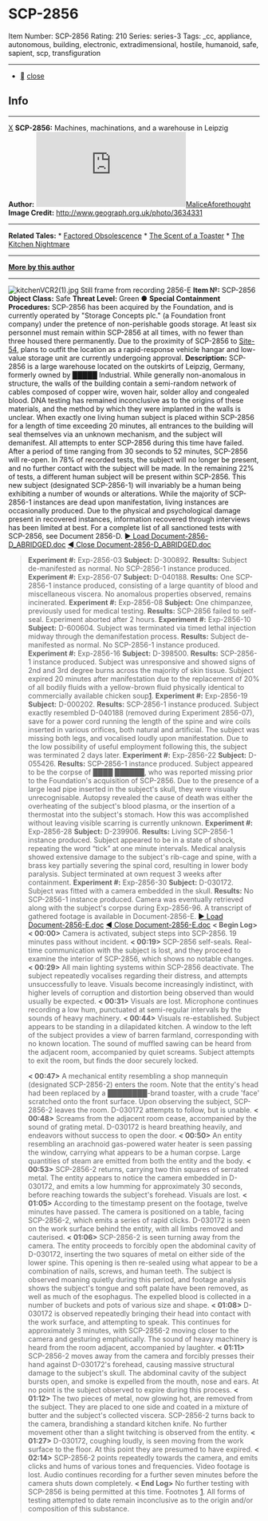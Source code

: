 # SCP-2856
Item Number: SCP-2856
Rating: 210
Series: series-3
Tags: _cc, appliance, autonomous, building, electronic, extradimensional, hostile, humanoid, safe, sapient, scp, transfiguration

---

  * [](javascript:;)
[close](javascript:;)
## Info
* * *
[X](javascript:;)
**SCP-2856:** Machines, machinations, and a warehouse in Leipzig  
**Author:** [![MaliceAforethought](https://www.wikidot.com/avatar.php?userid=2902864&amp;size=small&amp;timestamp=1725424651)](http://www.wikidot.com/user:info/maliceaforethought)[MaliceAforethought](http://www.wikidot.com/user:info/maliceaforethought)  
**Image Credit:** <http://www.geograph.org.uk/photo/3634331>
* * *
**Related Tales:**
    * [Factored Obsolescence](/factored-obsolescence)
    * [The Scent of a Toaster](/the-scent-of-a-toaster)
    * [The Kitchen Nightmare](/the-kitchen-nightmare)
* * *
**[More by this author](http://scp-wiki.wikidot.com/maliceaf-author-ght)**
* * *

![kitchenVCR2\(1\).jpg](https://scp-wiki.wdfiles.com/local--files/scp-2856/kitchenVCR2\(1\).jpg)
Still frame from recording 2856-E
**Item №:** SCP-2856
**Object Class:** Safe
**Threat Level:** Green ●
**Special Containment Procedures:** SCP-2856 has been acquired by the Foundation, and is currently operated by "Storage Concepts plc." (a Foundation front company) under the pretence of non-perishable goods storage. At least six personnel must remain within SCP-2856 at all times, with no fewer than three housed there permanently. Due to the proximity of SCP-2856 to [Site-54](/scp-3663), plans to outfit the location as a rapid-response vehicle hangar and low-value storage unit are currently undergoing approval.
**Description:** SCP-2856 is a large warehouse located on the outskirts of Leipzig, Germany, formerly owned by █████ Industrial. While generally non-anomalous in structure, the walls of the building contain a semi-random network of cables composed of copper wire, woven hair, solder alloy and congealed blood. DNA testing has remained inconclusive as to the origins of these materials, and the method by which they were implanted in the walls is unclear.
When exactly one living human subject is placed within SCP-2856 for a length of time exceeding 20 minutes, all entrances to the building will seal themselves via an unknown mechanism, and the subject will demanifest. All attempts to enter SCP-2856 during this time have failed. After a period of time ranging from 30 seconds to 52 minutes, SCP-2856 will re-open. In 78% of recorded tests, the subject will no longer be present, and no further contact with the subject will be made. In the remaining 22% of tests, a different human subject will be present within SCP-2856. This new subject (designated SCP-2856-1) will invariably be a human being exhibiting a number of wounds or alterations. While the majority of SCP-2856-1 instances are dead upon manifestation, living instances are occasionally produced. Due to the physical and psychological damage present in recovered instances, information recovered through interviews has been limited at best.
For a complete list of all sanctioned tests with SCP-2856, see Document 2856-D.
[► Load Document-2856-D_ABRIDGED.doc](javascript:;)
[◄ Close Document-2856-D_ABRIDGED.doc](javascript:;)
> **Experiment #:** Exp-2856-03
> **Subject:** D-300892.
> **Results:** Subject de-manifested as normal. No SCP-2856-1 instance produced.
> **Experiment #:** Exp-2856-07
> **Subject:** D-040188.
> **Results:** One SCP-2856-1 instance produced, consisting of a large quantity of blood and miscellaneous viscera. No anomalous properties observed, remains incinerated.
> **Experiment #:** Exp-2856-08
> **Subject:** One chimpanzee, previously used for medical testing.
> **Results:** SCP-2856 failed to self-seal. Experiment aborted after 2 hours.
> **Experiment #:** Exp-2856-10
> **Subject:** D-600604. Subject was terminated via timed lethal injection midway through the demanifestation process.
> **Results:** Subject de-manifested as normal. No SCP-2856-1 instance produced.
> **Experiment #:** Exp-2856-16
> **Subject:** D-398500.
> **Results:** SCP-2856-1 instance produced. Subject was unresponsive and showed signs of 2nd and 3rd degree burns across the majority of skin tissue. Subject expired 20 minutes after manifestation due to the replacement of 20% of all bodily fluids with a yellow-brown fluid physically identical to commercially available chicken soup[1](javascript:;).
> **Experiment #:** Exp-2856-19
> **Subject:** D-000202.
> **Results:** SCP-2856-1 instance produced. Subject exactly resembled D-040188 (removed during Experiment 2856-07), save for a power cord running the length of the spine and wire coils inserted in various orifices, both natural and artificial. The subject was missing both legs, and vocalised loudly upon manifestation. Due to the low possibility of useful employment following this, the subject was terminated 2 days later.
> **Experiment #:** Exp-2856-22
> **Subject:** D-055426.
> **Results:** SCP-2856-1 instance produced. Subject appeared to be the corpse of ████ ██████, who was reported missing prior to the Foundation's acquisition of SCP-2856. Due to the presence of a large lead pipe inserted in the subject's skull, they were visually unrecognisable. Autopsy revealed the cause of death was either the overheating of the subject's blood plasma, or the insertion of a thermostat into the subject's stomach. How this was accomplished without leaving visible scarring is currently unknown.
> **Experiment #:** Exp-2856-28
> **Subject:** D-239906.
> **Results:** Living SCP-2856-1 instance produced. Subject appeared to be in a state of shock, repeating the word “tick” at one minute intervals. Medical analysis showed extensive damage to the subject's rib-cage and spine, with a brass key partially severing the spinal cord, resulting in lower body paralysis. Subject terminated at own request 3 weeks after containment.
> **Experiment #:** Exp-2856-30
> **Subject:** D-030172. Subject was fitted with a camera embedded in the skull.
> **Results:** No SCP-2856-1 instance produced. Camera was eventually retrieved along with the subject's corpse during Exp-2856-96. A transcript of gathered footage is available in Document-2856-E.
[► Load Document-2856-E.doc](javascript:;)
[◄ Close Document-2856-E.doc](javascript:;)
> **< Begin Log>**
> **< 00:00>** Camera is activated, subject steps into SCP-2856. 19 minutes pass without incident.
> **< 00:19>** SCP-2856 self-seals. Real-time communication with the subject is lost, and they proceed to examine the interior of SCP-2856, which shows no notable changes.
> **< 00:29>** All main lighting systems within SCP-2856 deactivate. The subject repeatedly vocalises regarding their distress, and attempts unsuccessfully to leave. Visuals become increasingly indistinct, with higher levels of corruption and distortion being observed than would usually be expected.
> **< 00:31>** Visuals are lost. Microphone continues recording a low hum, punctuated at semi-regular intervals by the sounds of heavy machinery.
> **< 00:44>** Visuals re-established. Subject appears to be standing in a dilapidated kitchen. A window to the left of the subject provides a view of barren farmland, corresponding with no known location. The sound of muffled sawing can be heard from the adjacent room, accompanied by quiet screams. Subject attempts to exit the room, but finds the door securely locked.  
>    
>  **< 00:47>** A mechanical entity resembling a shop mannequin (designated SCP-2856-2) enters the room. Note that the entity's head had been replaced by a ████████-brand toaster, with a crude 'face' scratched onto the front surface. Upon observing the subject, SCP-2856-2 leaves the room. D-030172 attempts to follow, but is unable.
> **< 00:48>** Screams from the adjacent room cease, accompanied by the sound of grating metal. D-030172 is heard breathing heavily, and endeavors without success to open the door.
> **< 00:50>** An entity resembling an arachnoid gas-powered water heater is seen passing the window, carrying what appears to be a human corpse. Large quantities of steam are emitted from both the entity and the body.
> **< 00:53>** SCP-2856-2 returns, carrying two thin squares of serrated metal. The entity appears to notice the camera embedded in D-030172, and emits a low humming for approximately 30 seconds, before reaching towards the subject's forehead. Visuals are lost.
> **< 01:05>** According to the timestamp present on the footage, twelve minutes have passed. The camera is positioned on a table, facing SCP-2856-2, which emits a series of rapid clicks. D-030172 is seen on the work surface behind the entity, with all limbs removed and cauterised.
> **< 01:06>** SCP-2856-2 is seen turning away from the camera. The entity proceeds to forcibly open the abdominal cavity of D-030172, inserting the two squares of metal on either side of the lower spine. This opening is then re-sealed using what appear to be a combination of nails, screws, and human teeth. The subject is observed moaning quietly during this period, and footage analysis shows the subject's tongue and soft palate have been removed, as well as much of the esophagus. The expelled blood is collected in a number of buckets and pots of various size and shape.
> **< 01:08>** D-030172 is observed repeatedly bringing their head into contact with the work surface, and attempting to speak. This continues for approximately 3 minutes, with SCP-2856-2 moving closer to the camera and gesturing emphatically. The sound of heavy machinery is heard from the room adjacent, accompanied by laughter.
> **< 01:11>** SCP-2856-2 moves away from the camera and forcibly presses their hand against D-030172's forehead, causing massive structural damage to the subject's skull. The abdominal cavity of the subject bursts open, and smoke is expelled from the mouth, nose and ears. At no point is the subject observed to expire during this process.
> **< 01:12>** The two pieces of metal, now glowing hot, are removed from the subject. They are placed to one side and coated in a mixture of butter and the subject's collected viscera. SCP-2856-2 turns back to the camera, brandishing a standard kitchen knife. No further movement other than a slight twitching is observed from the entity.
> **< 01:27>** D-030172, coughing loudly, is seen moving from the work surface to the floor. At this point they are presumed to have expired.
> **< 02:14>** SCP-2856-2 points repeatedly towards the camera, and emits clicks and hums of various tones and frequencies. Video footage is lost. Audio continues recording for a further seven minutes before the camera shuts down completely.
> **< End Log>**
No further testing with SCP-2856 is being permitted at this time.
Footnotes
[1](javascript:;). All forms of testing attempted to date remain inconclusive as to the origin and/or composition of this substance.